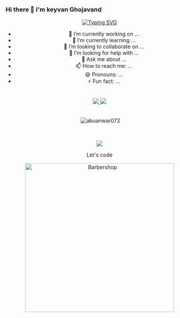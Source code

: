 ### Hi there 👋 I'm keyvan Ghojavand

<!--
**keyvan-qjd/keyvan-qjd** is a ✨ _special_ ✨ repository because its `README.md` (this file) appears on your GitHub profile.

Here are some ideas to get you started:

- 🔭 I’m currently working on ...
- 🌱 I’m currently learning ...
- 👯 I’m looking to collaborate on ...
- 🤔 I’m looking for help with ...
- 💬 Ask me about ...
- 📫 How to reach me: ...
- 😄 Pronouns: ...
- ⚡ Fun fact: ...
-->
<p align="center">
<a href="https://github.com/keyvan-qjd">
    <img src="https://readme-typing-svg.demolab.com?font=Firacode&size=24&duration=3000&pause=500&color=AE87FF&multiline=true&center=true&vCenter=true&width=265&height=124&lines=Keyvan+Ghojavand;Front-End;Mobile;Developer" alt="Typing SVG" />
</a>

<div align="center">

- 🔭 I’m currently working on ...
- 🌱 I’m currently learning ...
- 👯 I’m looking to collaborate on ...
- 🤔 I’m looking for help with ...
- 💬 Ask me about ...
- 📫 How to reach me: ...
- 😄 Pronouns: ...
- ⚡ Fun fact: ...

<div/>

<br/>

<div align="center">
    <a href="https://github.com/keyvan-qjd"></a> 

<a href="mailto:keyvanoogh@gmail.com">
    <img src="https://img.shields.io/badge/-Email-red?style=flat-square&logo=gmail&logoColor=white">
</a>
<a href="https://t.me/reallkeyvan">
    <img src="https://img.shields.io/badge/Contact-blue?style=flat-square&logo=telegram">
</a> 
</div>

<br/>
<div align="center">
    <p>&nbsp;<img align="center" src="https://github-readme-stats.vercel.app/api?username=keyvan-qjd&show_icons=true" alt="abuanwar072" /></p>
</div>

<br>
</p>

<a href="https://github.com/keyvan-qjd">
    <p align = "center">
        <img src="https://skillicons.dev/icons?i=xd,figma,github,vscode,linkedin,postman,git,js,linux,mysql,html,css,py,sass,bootstrap,java,dart,flutter,kotlin,react,photoshop&perline=8">
    </p>

   
</a>

<div align="center">
<p>Let's code</p>
<p  align="center">
<img  src="https://cdn.dribbble.com/users/730703/screenshots/6581243/avento.gif"  width="400" alt="Barbershop">
</p>    
</div>
